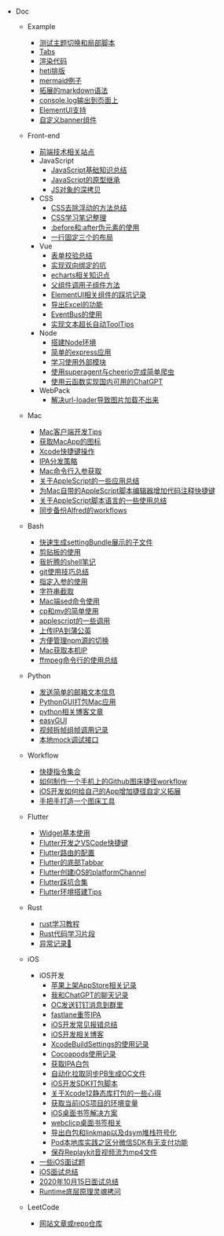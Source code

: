 * Doc
    * Example
        * [测试主题切换和局部脚本](插件示例/testTheme.md)
        * [Tabs](插件示例/tabs.md)
        * [渲染代码](插件示例/renderCode.md)
        * [heti排版](插件示例/heti排版.md)
        * [mermaid例子](插件示例/mermaid例子.md)
        * [拓展的markdown语法](插件示例/Markdown.md)
        * [console.log输出到页面上](插件示例/consoleLog.md)
        * [ElementUI支持](插件示例/ElementUI.md)
        * [自定义banner组件](插件示例/自定义banner组件.md)

    * Front-end
        * [前端技术相关站点](资源收集/前端技术相关站点.md)
        * JavaScript
            * [JavaScript基础知识总结](前端/JavaScript/多态和原型模式.md)
            * [JavaScript的原型继承](前端/JavaScript/JavaScript的原型继承.md)
            * [JS对象的深拷贝](前端/JavaScript/JS对象的深拷贝.md)
        * CSS
            * [CSS去除浮动的方法总结](前端/CSS/2018-05-17去除浮动的方法总结.md)
            * [CSS学习笔记整理](前端/CSS/CSS学习笔记整理.md)
            * [:before和:after伪元素的使用](前端/CSS/before和after伪元素的使用.md)
            * [一行固定三个的布局](前端/CSS/一行固定三个的布局.md)
        * Vue
            * [表单校验总结](前端/Vue/表单校验总结.md)
            * [实现双向绑定的坑](前端/Vue/实现双向绑定的坑.md)
            * [echarts相关知识点](前端/Vue/echarts相关知识点.md)
            * [父组件调用子组件方法](前端/Vue/父组件调用子组件方法.md)
            * [ElementUI相关组件的踩坑记录](前端/Vue/ElementUI相关组件的踩坑记录.md)
            * [导出Excel的功能](前端/Vue/导出Excel的功能.md)
            * [EventBus的使用](前端/Vue/EventBus的使用.md)
            * [实现文本超长自动ToolTips](前端/Vue/实现文本超长自动ToolTips.md)
        * Node
            * [搭建Node环境](前端/Node/搭建Node环境.md)
            * [简单的express应用](前端/Node/简单的express应用.md)
            * [学习使用外部模块](前端/Node/学习使用外部模块.md)
            * [使用superagent与cheerio完成简单爬虫](前端/Node/使用superagent与cheerio完成简单爬虫.md)
            * [使用云函数实现国内可用的ChatGPT](前端/Node/使用云函数实现国内可用的ChatGPT.md)
        * WebPack
            * [解决url-loader导致图片加载不出来](前端/Webpack/解决url-loader导致图片加载不出来.md)
    
    * Mac
        * [Mac客户端开发Tips](Mac技巧/Mac客户端开发Tips.md)
        * [获取MacApp的图标](Mac技巧/获取MacApp的图标.md)
        * [Xcode快捷键操作](Mac技巧/Xcode快捷键操作.md)
        * [IPA分发策略](Mac技巧/IPA分发策略.md)
        * [Mac命令行入参获取](Mac技巧/Mac命令行入参获取.md)
        * [关于AppleScript的一些应用总结](Mac技巧/关于AppleScript的一些应用总结.md)
        * [为Mac自带的AppleScript脚本编辑器增加代码注释快捷键](Mac技巧/为Mac自带的AppleScript脚本编辑器增加代码注释快捷键.md)
        * [关于AppleScript脚本语言的一些使用总结](Mac技巧/关于AppleScript脚本语言的一些使用总结.md)
        * [同步备份Alfred的workflows](Mac技巧/同步备份Alfred的workflows.md)

    * Bash
        * [快速生成settingBundle展示的子文件](Bash/快速生成settingBundle展示的子文件.md)
        * [剪贴板的使用](Bash/剪贴板的使用.md)
        * [我折腾的shell笔记](Bash/我折腾的shell笔记.md)
        * [git使用技巧总结](Bash/git使用技巧总结.md)
        * [指定入参的使用](Bash/指定入参的使用.md)
        * [字符串截取](Bash/字符串截取.md)
        * [Mac端sed命令使用](Bash/Mac端sed命令使用.md)
        * [cp和mv的简单使用](Bash/cp和mv的简单使用.md)
        * [applescript的一些调用](Bash/applescript的一些调用.md)
        * [上传IPA到蒲公英](Bash/上传IPA到蒲公英.md)
        * [方便管理npm源的切换](Bash/方便管理npm源的切换.md)
        * [Mac获取本机IP](Bash/获取本机IP.md)
        * [ffmpeg命令行的使用总结](Bash/ffmpeg命令行的使用总结.md)
        

    * Python 
        * [发送简单的邮箱文本信息](Python/发送简单的邮箱文本信息.md)
        * [PythonGUI打包Mac应用](Python/PythonGUI打包Mac应用.md)
        * [python相关博客文章](Python/README.md)
        * [easyGUI](Python/easyGUI.md)
        * [视频拆帧组帧调用记录](Python/视频拆帧组帧调用记录.md)
        * [本地mock调试接口](Python/本地mock调试接口.md) 
    

    * Workflow
        * [快捷指令集合](工作流/快捷指令集合.md)
        * [如何制作一个手机上的Github图床捷径workflow](工作流/如何制作一个手机上的Github图床捷径workflow.md)
        * [iOS开发如何给自己的App增加捷径自定义拓展](工作流/iOS开发如何给自己的App增加捷径自定义拓展.md)
        * [手把手打造一个图床工具](工作流/手把手打造一个图床工具.md)

    * Flutter
        * [Widget基本使用](Flutter/widget/SUMMARY.md)
        * [Flutter开发之VSCode快捷键](Flutter/开发总结/Flutter开发之VSCode快捷键的使用.md)
        * [Flutter路由的配置](Flutter/开发总结/Flutter路由的配置.md)
        * [Flutter的底部Tabbar](Flutter/开发总结/Flutter的底部Tabbar.md)
        * [Flutter创建iOS的platformChannel](Flutter/开发总结/Flutter创建iOS的platformChannel.md)
        * [Flutter踩坑合集](Flutter/开发总结/Flutter踩坑合集.md)
        * [Flutter环境搭建Tips](Flutter/开发总结/Flutter环境搭建Tips.md)

    * Rust 
        * [rust学习教程](Rust/README.md)
        * [Rust代码学习片段](Rust/Rust代码片段.md)
        * [异常记录📝](Rust/异常记录📝.md)

    * iOS
        * iOS开发
            * [苹果上架AppStore相关记录](iOS/iOS开发/苹果上架AppStore相关记录.md)
            * [我和ChatGPT的聊天记录](iOS/iOS开发/我和ChatGPT的聊天记录.md)
            * [OC发送钉钉消息到群里](iOS/iOS开发/OC发送钉钉消息到群里.md)
            * [fastlane重签IPA](iOS/iOS开发/fastlane重签IPA.md)
            * [iOS开发常见报错总结](iOS/iOS开发/iOS开发常见报错总结.md)
            * [iOS开发相关博客](资源收集/iOS开发相关博客.md)
            * [XcodeBuildSettings的使用记录](iOS/iOS开发/XcodeBuildSettings的使用记录.md)
            * [Cocoapods使用记录](iOS/iOS开发/Cocoapods使用记录.md)
            * [获取IPA白包](iOS/iOS开发/Xcode获取IPA白包.md)
            * [自动化拉取同步PB生成OC文件](iOS/iOS开发/自动化拉取同步PB生成OC文件.md)
            * [iOS开发SDK打包脚本](iOS/iOS开发/iOS开发SDK打包脚本.md)
            * [关于Xcode12静态库打包的一些心得](iOS/iOS开发/关于Xcode12静态库打包的一些心得.md)
            * [获取当前iOS项目的环境变量](iOS/iOS开发/获取当前iOS项目的环境变量.md)
            * [iOS桌面书签解决方案](iOS/iOS开发/iOS桌面书签解决方案.md)
            * [webclicp桌面书签相关](iOS/iOS开发/webclicp桌面书签相关.md)
            * [导出白包和linkmap以及dsym堆栈符号化](iOS/iOS开发/导出白包和linkmap以及dsym堆栈符号化.md)
            * [Pod本地库实践之区分微信SDK有无支付功能](iOS/iOS开发/Pod本地库实践之区分微信SDK有无支付功能.md)
            * [保存Replaykit音视频流为mp4文件](iOS/iOS开发/保存Replaykit音视频流为mp4文件.md)
        * [一些iOS面试题](iOS/README.md)
        * [iOS面试总结](iOS/iOS面试总结.md)
        * [2020年10月15日面试总结](iOS/2020年10月15日面试总结.md)
        * [Runtime底层原理灵魂拷问](iOS/Runtime底层原理灵魂拷问.md)
    
    * LeetCode
        * [网站文章或repo仓库](资源收集/算法相关.md)

    <!-- * 抗疫日记
        * [抗疫日记](抗疫日记/README.md) -->